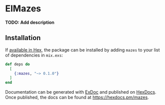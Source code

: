 # ElMazes

**TODO: Add description**

## Installation

If [available in Hex](https://hex.pm/docs/publish), the package can be installed
by adding `mazes` to your list of dependencies in `mix.exs`:

```elixir
def deps do
  [
    {:mazes, "~> 0.1.0"}
  ]
end
```

Documentation can be generated with [ExDoc](https://github.com/elixir-lang/ex_doc)
and published on [HexDocs](https://hexdocs.pm). Once published, the docs can
be found at <https://hexdocs.pm/mazes>.


